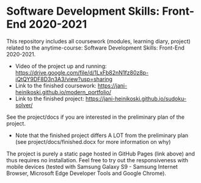 # Software Development Skills: Front-End 2020-2021
This repository includes all coursework (modules, learning diary, project) related to the anytime-course: Software Development Skills: Front-End 2020-2021.

- Video of the project up and running: https://drive.google.com/file/d/1LxFb82nN1fz80z8p-iQtQY9DF8D3n3A3/view?usp=sharing
- Link to the finished coursework: https://jani-heinikoski.github.io/modern_portfolio/
- Link to the finished project: https://jani-heinikoski.github.io/sudoku-solver/

See the project/docs if you are interested in the preliminary plan of the project.
  - Note that the finished project differs A LOT from the preliminary plan (see project/docs/finished.docx for more information on why)

The project is purely a static page hosted in GitHub Pages (link above) and thus requires no installation. Feel free to try out the responsiveness with mobile devices (tested with Samsung Galaxy S9 - Samsung Internet Browser, Microsoft Edge Developer Tools and Google Chrome).
